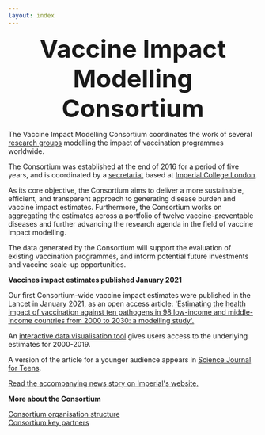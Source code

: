 ```yaml
---
layout: index     
---
```


<div style="font-size:50px; text-align:center; font-weight:bold">Vaccine Impact Modelling Consortium</div>

The Vaccine Impact Modelling Consortium coordinates the work of several [research groups](/modellers) modelling the impact of vaccination programmes worldwide.   

The Consortium was established at the end of 2016 for a period of five years, and is coordinated by a [secretariat](/secretariat) based at [Imperial College London](http://www.imperial.ac.uk/).   

As its core objective, the Consortium aims to deliver a more sustainable, efficient, and transparent approach to generating disease burden and vaccine impact estimates. Furthermore, the Consortium works on aggregating the estimates across a portfolio of twelve vaccine-preventable diseases and further advancing the research agenda in the field of vaccine impact modelling.   

The data generated by the Consortium will support the evaluation of existing vaccination programmes, and inform potential future investments and vaccine scale-up opportunities.   

**Vaccines impact estimates published January 2021**

Our first Consortium-wide vaccine impact estimates were published in the Lancet in January 2021, as an open access article: ['Estimating the health impact of vaccination against ten pathogens in 98 low-income and middle-income countries from 2000 to 2030: a modelling study'.](https://doi.org/10.1016/S0140-6736(20)32657-X)

An [interactive data visualisation tool](https://montagu.vaccineimpact.org/2020/datavis) gives users access to the underlying estimates for 2000-2019.

A version of the article for a younger audience appears in [Science Journal for Teens](https://sciencejournalforkids.org/articles/how-many-lives-do-vaccines-save/).

[Read the accompanying news story on Imperial's website.](https://www.imperial.ac.uk/news/213373/vaccines-prevented-37-million-deaths-lmics/)


**More about the Consortium**

[Consortium organisation structure](/resources/VIMC_organogram_2020.pdf)    
[Consortium key partners](/partners)   


